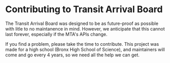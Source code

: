 # Contributing to Transit Arrival Board

The Transit Arrival Board was designed to be as future-proof as possible with litle to no maintanence in mind. However, we anticipate that this cannot last forever, especially if the MTA's APIs change.

If you find a problem, please take the time to contribute. This project was made for a high school (Bronx High School of Science), and maintainers will come and go every 4 years, so we need all the help we can get.

